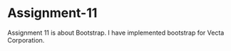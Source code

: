 # Assignment-11

Assignment 11 is about Bootstrap. I have implemented bootstrap for Vecta Corporation. 
 
